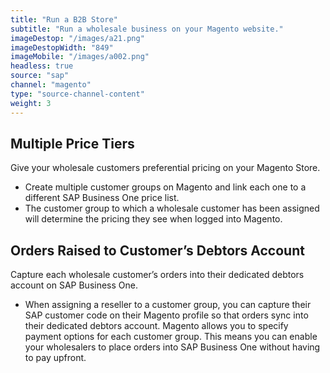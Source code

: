 ```yaml
---
title: "Run a B2B Store"
subtitle: "Run a wholesale business on your Magento website."
imageDestop: "/images/a21.png"
imageDestopWidth: "849"
imageMobile: "/images/a002.png"
headless: true
source: "sap"
channel: "magento"
type: "source-channel-content"
weight: 3
---
```


## Multiple Price Tiers
Give your wholesale customers preferential pricing on your Magento Store.

- Create multiple customer groups on Magento and link each one to a different SAP Business One price list.
- The customer group to which a wholesale customer has been assigned will determine the pricing they see when logged into Magento. 

## Orders Raised to Customer’s Debtors Account
Capture each wholesale customer’s orders into their dedicated debtors account on SAP Business One.

- When assigning a reseller to a customer group, you can capture their SAP customer code on their Magento profile so that orders sync into their dedicated debtors account.
Magento allows you to specify payment options for each customer group. This means you can enable your wholesalers to place orders into SAP Business One without having to pay upfront. 
